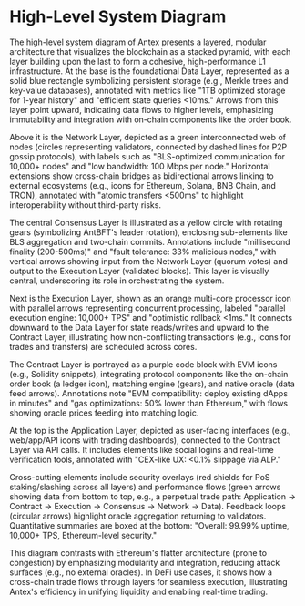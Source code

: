 # High-Level System Diagram

The high-level system diagram of Antex presents a layered, modular architecture that visualizes the blockchain as a stacked pyramid, with each layer building upon the last to form a cohesive, high-performance L1 infrastructure. At the base is the foundational Data Layer, represented as a solid blue rectangle symbolizing persistent storage (e.g., Merkle trees and key-value databases), annotated with metrics like "1TB optimized storage for 1-year history" and "efficient state queries <10ms." Arrows from this layer point upward, indicating data flows to higher levels, emphasizing immutability and integration with on-chain components like the order book.

Above it is the Network Layer, depicted as a green interconnected web of nodes (circles representing validators, connected by dashed lines for P2P gossip protocols), with labels such as "BLS-optimized communication for 10,000+ nodes" and "low bandwidth: 100 Mbps per node." Horizontal extensions show cross-chain bridges as bidirectional arrows linking to external ecosystems (e.g., icons for Ethereum, Solana, BNB Chain, and TRON), annotated with "atomic transfers <500ms" to highlight interoperability without third-party risks.

The central Consensus Layer is illustrated as a yellow circle with rotating gears (symbolizing AntBFT's leader rotation), enclosing sub-elements like BLS aggregation and two-chain commits. Annotations include "millisecond finality (200-500ms)" and "fault tolerance: 33% malicious nodes," with vertical arrows showing input from the Network Layer (quorum votes) and output to the Execution Layer (validated blocks). This layer is visually central, underscoring its role in orchestrating the system.

Next is the Execution Layer, shown as an orange multi-core processor icon with parallel arrows representing concurrent processing, labeled "parallel execution engine: 10,000+ TPS" and "optimistic rollback <1ms." It connects downward to the Data Layer for state reads/writes and upward to the Contract Layer, illustrating how non-conflicting transactions (e.g., icons for trades and transfers) are scheduled across cores.

The Contract Layer is portrayed as a purple code block with EVM icons (e.g., Solidity snippets), integrating protocol components like the on-chain order book (a ledger icon), matching engine (gears), and native oracle (data feed arrows). Annotations note "EVM compatibility: deploy existing dApps in minutes" and "gas optimizations: 50% lower than Ethereum," with flows showing oracle prices feeding into matching logic.

At the top is the Application Layer, depicted as user-facing interfaces (e.g., web/app/API icons with trading dashboards), connected to the Contract Layer via API calls. It includes elements like social logins and real-time verification tools, annotated with "CEX-like UX: <0.1% slippage via ALP."

Cross-cutting elements include security overlays (red shields for PoS staking/slashing across all layers) and performance flows (green arrows showing data from bottom to top, e.g., a perpetual trade path: Application → Contract → Execution → Consensus → Network → Data). Feedback loops (circular arrows) highlight oracle aggregation returning to validators. Quantitative summaries are boxed at the bottom: "Overall: 99.99% uptime, 10,000+ TPS, Ethereum-level security."

This diagram contrasts with Ethereum's flatter architecture (prone to congestion) by emphasizing modularity and integration, reducing attack surfaces (e.g., no external oracles). In DeFi use cases, it shows how a cross-chain trade flows through layers for seamless execution, illustrating Antex's efficiency in unifying liquidity and enabling real-time trading.

